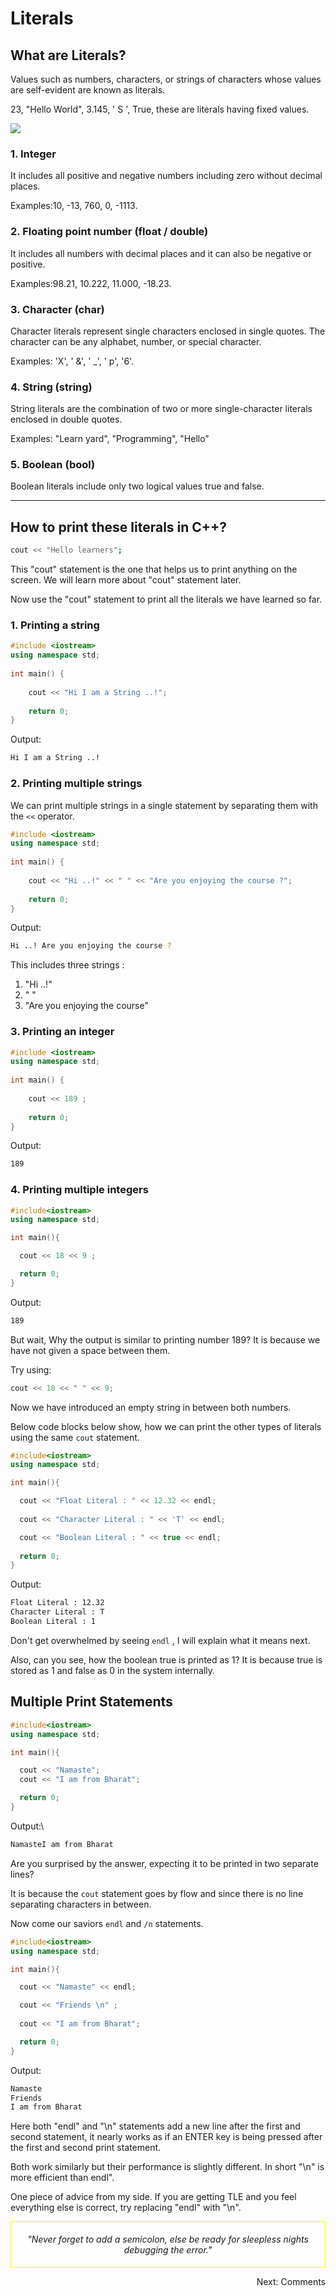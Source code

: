 # Literals
##  What are Literals?
<p>Values such as numbers, characters, or strings of characters whose values are self-evident are known as literals.</p>

<p> 23, "Hello World", 3.145, ' S ', True, these are literals having fixed values.</p>

<img align="center" src="https://read.learnyard.com/content/images/2023/10/FigJam-basics--1-.png"/>

### 1. Integer
It includes all positive and negative numbers including zero without decimal places.

Examples:10, -13, 760, 0, -1113.

### 2. Floating point number (float / double) 
It includes all numbers with decimal places and it can also be negative or positive.

Examples:98.21, 10.222, 11.000, -18.23.
### 3. Character (char)
Character literals represent single characters enclosed in single quotes. The character can be any alphabet, number, or special character.

Examples: 'X', ' &', ' _', ' p', '6'.

### 4. String (string)
String literals are the combination of two or more single-character literals enclosed in double quotes.

Examples: "Learn yard", "Programming", "Hello"

### 5. Boolean (bool)
Boolean literals include only two logical values true and false.

<hr/>

## How to print these literals in C++?
```bash
cout << "Hello learners"; 
```
This "cout" statement is the one that helps us to print anything on the screen. We will learn more about "cout" statement later.

Now use the "cout" statement to print all the literals we have learned so far.

### 1. Printing a string
```c++
#include <iostream>
using namespace std;
 
int main() {
 
    cout << "Hi I am a String ..!";
 
    return 0;
}
```

Output:
``` bash
Hi I am a String ..!
```

### 2. Printing multiple strings
We can print multiple strings in a single statement by separating them with the `<<` operator.

```C++
#include <iostream>
using namespace std;
 
int main() {
 
    cout << "Hi ..!" << " " << "Are you enjoying the course ?";
 
    return 0;
}
```

Output:
```bash
Hi ..! Are you enjoying the course ?
```

This includes three strings :

1. "Hi ..!"
2. " "
3. "Are you enjoying the course"

### 3. Printing an integer
```cpp
#include <iostream>
using namespace std;
 
int main() {
 
    cout << 189 ;
 
    return 0;
}
```

Output:
```bash
189
```

### 4. Printing multiple integers
```cpp
#include<iostream>
using namespace std;

int main(){

  cout << 18 << 9 ;

  return 0;
}
```
Output:

```bash
189
```
But wait, Why the output is similar to printing number 189? It is because we have not given a space between them.

Try using:
```cpp
cout << 18 << " " << 9;
```
Now we have introduced an empty string in between both numbers.

Below code blocks below show, how we can print the other types of literals using the same `cout` statement.

``` cpp
#include<iostream>
using namespace std;

int main(){

  cout << "Float Literal : " << 12.32 << endl;
  
  cout << "Character Literal : " << 'T' << endl;

  cout << "Boolean Literal : " << true << endl;
  
  return 0;
}
```
Output:
```bash
Float Literal : 12.32
Character Literal : T
Boolean Literal : 1
```

Don't get overwhelmed by seeing `endl` , I will explain what it means next.

Also, can you see, how the boolean true is printed as 1? It is because true is stored as 1 and false as 0 in the system internally.

## Multiple Print Statements
``` cpp
#include<iostream>
using namespace std;

int main(){

  cout << "Namaste";
  cout << "I am from Bharat";

  return 0;
}
```

Output:\
```bash
NamasteI am from Bharat
```

Are you surprised by the answer, expecting it to be printed in two separate lines?

It is because the `cout` statement goes by flow and since there is no line separating characters in between.

Now come our saviors `endl` and `/n` statements.

``` cpp
#include<iostream>
using namespace std;

int main(){

  cout << "Namaste" << endl;

  cout << "Friends \n" ;
  
  cout << "I am from Bharat";

  return 0;
}
```
Output:
``` bash
Namaste 
Friends
I am from Bharat
```

Here both "endl" and "\n" statements add a new line after the first and second statement, it nearly works as if an ENTER key is being pressed after the first and second print statement.

Both work similarly but their performance is slightly different. In short "\n" is more efficient than endl".

One piece of advice from my side. If you are getting TLE and you feel everything else is correct, try replacing "endl" with "\n".

<div align="center" style="border:1px solid yellow; padding: 5px 10px;">
    <p><i>"Never forget to add a semicolon, else be ready for sleepless nights debugging the error." </i></p>
</div>
<div align="right" >
    
<a style="text-decoration:none;" href="../Comments/">Next: Comments</a>
</div>